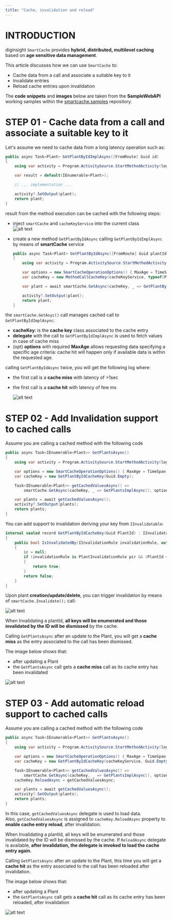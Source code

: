 ```yaml
---
title: "Cache, invalidation and reload"
---
```


# INTRODUCTION 
diginsight `SmartCache` provides __hybrid, distributed, multilevel caching__ based on __age sensitive data management__.<br> 

This article discusses how we can use `SmartCache` to:
- Cache data from a call and associate a suitable key to it
- Invalidate entries 
- Reload cache entries upon invalidation

The __code snippets__ and __images__ below are taken from the __SampleWebAPI__ working samples within the [smartcache.samples](https://github.com/diginsight/smartcache.samples) repository.


# STEP 01 - Cache data from a call and associate a suitable key to it

Let's assume we need to cache data from a long latency operation such as:
```c#
public async Task<Plant> GetPlantByIdImplAsync([FromRoute] Guid id)
{
    using var activity = Program.ActivitySource.StartMethodActivity(logger, new { id });

    var result = default(IEnumerable<Plant>);

    // ... implementation ...

    activity?.SetOutput(plant);
    return plant;
}
```

result from the method execution can be cached with the following steps:
- inject `smartCache` and `cacheKeyService` into the current class<br>
![alt text](<01.b inject smartCache and cacheKeyService.png>)

- create a new method `GetPlantByIdAsync` calling `GetPlantByIdImplAsync` by means of __smartCache__ service<br>

    ```c#
    public async Task<Plant> GetPlantByIdAsync([FromRoute] Guid plantId)
    {
        using var activity = Program.ActivitySource.StartMethodActivity(logger);

        var options = new SmartCacheOperationOptions() { MaxAge = TimeSpan.FromMinutes(10) };
        var cacheKey = new MethodCallCacheKey(cacheKeyService, typeof(PlantsController), nameof(GetPlantByIdAsync), plantId);

        var plant = await smartCache.GetAsync(cacheKey, _ => GetPlantByIdImplAsync(plantId), options);

        activity?.SetOutput(plant);
        return plant;
    }
    ```

the `smartCache.GetAsyc()` call manages cached call to `GetPlantByIdImplAsync`:
- __cacheKey__: is the __cache key__ class associated to the cache entry
- __delegate__ with the call to `GetPlantByIdImplAsync` is used to fetch values in case of cache miss
- (opt) __options__ with required __MaxAge__ allows requesting data specifying a specific age criteria: cache hit will happen only if available data is within the requested age.

calling `GetPlantByIdAsync` twice, you will get the following log where:
- the first call is a __cache miss__ with latency of >1sec
- the first call is a __cache hit__ with latency of few ms

    ![alt text](<01.2 Cache miss cache hit log.png>)

# STEP 02 - Add Invalidation support to cached calls

Assume you are calling a cached method with the following code
```c#
public async Task<IEnumerable<Plant>> GetPlantsAsync()
{
    using var activity = Program.ActivitySource.StartMethodActivity(logger);

    var options = new SmartCacheOperationOptions() { MaxAge = TimeSpan.FromMinutes(10) };
    var cacheKey = new GetPlantByIdCacheKey(Guid.Empty);

    Task<IEnumerable<Plant>> getCachedValuesAsync() =>
        smartCache.GetAsync(cacheKey, _ => GetPlantsImplAsync(), options);

    var plants = await getCachedValuesAsync();
    activity?.SetOutput(plants);
    return plants;
}
```
You can add support to invalidation deriving your key from `IInvalidatable`:
```c#
internal sealed record GetPlantByIdCacheKey(Guid PlantId) : IInvalidatable
{
    public bool IsInvalidatedBy(IInvalidationRule invalidationRule, out Func<Task> ic)
    {
        ic = null;
        if (invalidationRule is PlantInvalidationRule pir && (PlantId == Guid.Empty || pir.PlantId == PlantId))
        {
            return true;
        }
        return false;
    }
}
```
Upon plant __creation/update/delete__, you can trigger invalidation by means of `smartCache.Invalidate();` call:

![alt text](<02.01a Invalidate data upon plant creation or update.png>)

When Invalidating a plantId, __all keys will be enumerated and those invalidated by the ID will be dismissed__ by the cache. 

Calling `GetPlantsAsync` after an update to the Plant, you will get a __cache miss__ as the entry associated to the call has been dismissed.

The image below shows that:
- after updating a Plant 
- the `GetPlantsAsync` call gets a __cache miss__ call as its cache entry has been invalidated


![alt text](<02.02 cache miss after invalidation log.png>)

# STEP 03 - Add automatic reload support to cached calls

Assume you are calling a cached method with the following code
```c#
public async Task<IEnumerable<Plant>> GetPlantsAsync()
{
    using var activity = Program.ActivitySource.StartMethodActivity(logger);

    var options = new SmartCacheOperationOptions() { MaxAge = TimeSpan.FromMinutes(10) };
    var cacheKey = new GetPlantByIdCacheKey(cacheKeyService, Guid.Empty);

    Task<IEnumerable<Plant>> getCachedValuesAsync() =>
        smartCache.GetAsync(cacheKey, _ => GetPlantsImplAsync(), options);
    cacheKey.ReloadAsync = getCachedValuesAsync; 

    var plants = await getCachedValuesAsync();
    activity?.SetOutput(plants);
    return plants;
}
```
In this case, `getCachedValuesAsync` delegate is used to load data.<br>
Also, `getCachedValuesAsync` is assigned to `cacheKey.ReloadAsync` property to __enable cache entry reload__, after invalidation.

When Invalidating a plantId, all keys will be enumerated and those invalidated by the ID will be dismissed by the cache.
If `ReloadAsync` delegate is available, __after invalidation, the delegate is invoked to load the cache entry again__.

Calling `GetPlantsAsync` after an update to the Plant, this time you will get a __cache hit__ as the entry associated to the call has been reloaded after invalidation.

The image below shows that:
- after updating a Plant 
- the `GetPlantsAsync` call gets a __cache hit__ call as its cache entry has been reloaded, after invalidation

![alt text](<03.02 cache hit after invalidation and reloadlog.png>)



